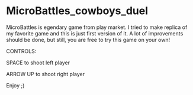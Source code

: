 # MicroBattles_cowboys_duel

MicroBattles is egendary game from play market. I tried to make replica of my favorite game and this is just first version of it. A lot of improvements should be done, but still, you are free to try this game on your own!

CONTROLS:
 
 SPACE to shoot left player
 
 ARROW UP to shoot right player
 
 Enjoy ;)
